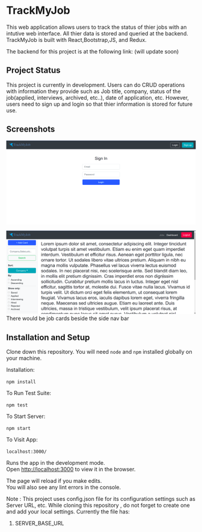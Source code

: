 # TrackMyJob

This web application allows users to track the status of thier jobs with an intutive web interface. All thier data is stored and queried at the backend.
TrackMyJob is built with React,Bootstrap,JS, and Redux.

The backend for this project is at the following link: (will update soon)

## Project Status
This project is currently in development. 
Users can do CRUD operations with information they provide such as Job title, company, status of the job(applied, interviews, archived, etc..), date of application, etc. However, users need to sign up and login so that thier information is stored for future use.


## Screenshots

![Login Page](/images/loginpage.png)

![Dashboard Page](/images/dashboardpage.png)
There would be job cards beside the side nav bar

## Installation and Setup

Clone down this repository. You will need `node` and `npm` installed globally on your machine.  

Installation:

`npm install`  

To Run Test Suite:  

`npm test`  

To Start Server:

`npm start`  

To Visit App:

`localhost:3000/`  

Runs the app in the development mode.\
Open [http://localhost:3000](http://localhost:3000) to view it in the browser.

The page will reload if you make edits.\
You will also see any lint errors in the console.

Note : This project uses config.json file for its configuration settings such as Server URL, etc.
While cloning this repository , do not forget to create one and add your local settings.
Currently the file has:
1. SERVER_BASE_URL


